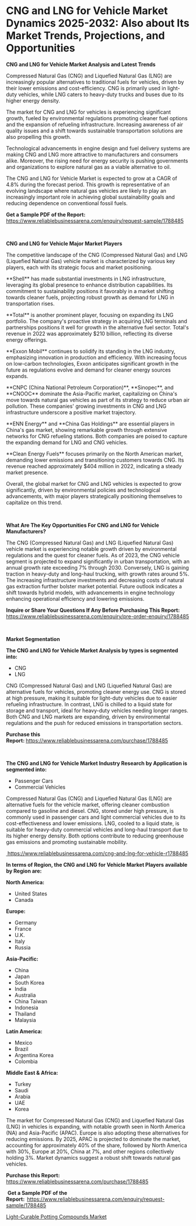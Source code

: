 <p><h1>CNG and LNG for Vehicle Market Dynamics 2025-2032: Also about Its Market Trends, Projections, and Opportunities</h1></p><p><strong>CNG and LNG for Vehicle Market Analysis and Latest Trends</strong></p>
<p><p>Compressed Natural Gas (CNG) and Liquefied Natural Gas (LNG) are increasingly popular alternatives to traditional fuels for vehicles, driven by their lower emissions and cost-efficiency. CNG is primarily used in light-duty vehicles, while LNG caters to heavy-duty trucks and buses due to its higher energy density.</p><p>The market for CNG and LNG for vehicles is experiencing significant growth, fueled by environmental regulations promoting cleaner fuel options and the expansion of refueling infrastructure. Increasing awareness of air quality issues and a shift towards sustainable transportation solutions are also propelling this growth.</p><p>Technological advancements in engine design and fuel delivery systems are making CNG and LNG more attractive to manufacturers and consumers alike. Moreover, the rising need for energy security is pushing governments and organizations to explore natural gas as a viable alternative to oil.</p><p>The CNG and LNG for Vehicle Market is expected to grow at a CAGR of 4.8% during the forecast period. This growth is representative of an evolving landscape where natural gas vehicles are likely to play an increasingly important role in achieving global sustainability goals and reducing dependence on conventional fossil fuels.</p></p>
<p><strong>Get a Sample PDF of the Report:&nbsp;</strong> <a href="https://www.reliablebusinessarena.com/enquiry/request-sample/1788485?utm_campaign=2113&utm_medium=2&utm_source=Github&utm_content=ia&utm_term=02022025&utm_id=cng-and-lng-for-vehicle">https://www.reliablebusinessarena.com/enquiry/request-sample/1788485</a></p>
<p>&nbsp;</p>
<p><strong>CNG and LNG for Vehicle Major Market Players</strong></p>
<p><p>The competitive landscape of the CNG (Compressed Natural Gas) and LNG (Liquefied Natural Gas) vehicle market is characterized by various key players, each with its strategic focus and market positioning.</p><p>**Shell** has made substantial investments in LNG infrastructure, leveraging its global presence to enhance distribution capabilities. Its commitment to sustainability positions it favorably in a market shifting towards cleaner fuels, projecting robust growth as demand for LNG in transportation rises.</p><p>**Total** is another prominent player, focusing on expanding its LNG portfolio. The company's proactive strategy in acquiring LNG terminals and partnerships positions it well for growth in the alternative fuel sector. Total's revenue in 2022 was approximately $210 billion, reflecting its diverse energy offerings.</p><p>**Exxon Mobil** continues to solidify its standing in the LNG industry, emphasizing innovation in production and efficiency. With increasing focus on low-carbon technologies, Exxon anticipates significant growth in the future as regulations evolve and demand for cleaner energy sources expands.</p><p>**CNPC (China National Petroleum Corporation)**, **Sinopec**, and **CNOOC** dominate the Asia-Pacific market, capitalizing on China's move towards natural gas vehicles as part of its strategy to reduce urban air pollution. These companies' growing investments in CNG and LNG infrastructure underscore a positive market trajectory.</p><p>**ENN Energy** and **China Gas Holdings** are essential players in China's gas market, showing remarkable growth through extensive networks for CNG refueling stations. Both companies are poised to capture the expanding demand for LNG and CNG vehicles.</p><p>**Clean Energy Fuels** focuses primarily on the North American market, demanding lower emissions and transitioning customers towards CNG. Its revenue reached approximately $404 million in 2022, indicating a steady market presence.</p><p>Overall, the global market for CNG and LNG vehicles is expected to grow significantly, driven by environmental policies and technological advancements, with major players strategically positioning themselves to capitalize on this trend.</p></p>
<p>&nbsp;</p>
<p><strong>What Are The Key Opportunities For CNG and LNG for Vehicle Manufacturers?</strong></p>
<p><p>The CNG (Compressed Natural Gas) and LNG (Liquefied Natural Gas) vehicle market is experiencing notable growth driven by environmental regulations and the quest for cleaner fuels. As of 2023, the CNG vehicle segment is projected to expand significantly in urban transportation, with an annual growth rate exceeding 7% through 2030. Conversely, LNG is gaining traction in heavy-duty and long-haul trucking, with growth rates around 5%. The increasing infrastructure investments and decreasing costs of natural gas extraction further bolster market potential. Future outlook indicates a shift towards hybrid models, with advancements in engine technology enhancing operational efficiency and lowering emissions.</p></p>
<p><strong>Inquire or Share Your Questions If Any Before Purchasing This Report:</strong> <a href="https://www.reliablebusinessarena.com/enquiry/pre-order-enquiry/1788485?utm_campaign=2113&utm_medium=2&utm_source=Github&utm_content=ia&utm_term=02022025&utm_id=cng-and-lng-for-vehicle">https://www.reliablebusinessarena.com/enquiry/pre-order-enquiry/1788485</a></p>
<p>&nbsp;</p>
<p><strong>Market Segmentation</strong></p>
<p><strong>The CNG and LNG for Vehicle Market Analysis by types is segmented into:</strong></p>
<p><ul><li>CNG</li><li>LNG</li></ul></p>
<p><p>CNG (Compressed Natural Gas) and LNG (Liquefied Natural Gas) are alternative fuels for vehicles, promoting cleaner energy use. CNG is stored at high pressure, making it suitable for light-duty vehicles due to easier refueling infrastructure. In contrast, LNG is chilled to a liquid state for storage and transport, ideal for heavy-duty vehicles needing longer ranges. Both CNG and LNG markets are expanding, driven by environmental regulations and the push for reduced emissions in transportation sectors.</p></p>
<p><strong>Purchase this Report:&nbsp;</strong><a href="https://www.reliablebusinessarena.com/purchase/1788485?utm_campaign=2113&utm_medium=2&utm_source=Github&utm_content=ia&utm_term=02022025&utm_id=cng-and-lng-for-vehicle">https://www.reliablebusinessarena.com/purchase/1788485</a></p>
<p>&nbsp;</p>
<p><strong>The CNG and LNG for Vehicle Market Industry Research by Application is segmented into:</strong></p>
<p><ul><li>Passenger Cars</li><li>Commercial Vehicles</li></ul></p>
<p><p>Compressed Natural Gas (CNG) and Liquefied Natural Gas (LNG) are alternative fuels for the vehicle market, offering cleaner combustion compared to gasoline and diesel. CNG, stored under high pressure, is commonly used in passenger cars and light commercial vehicles due to its cost-effectiveness and lower emissions. LNG, cooled to a liquid state, is suitable for heavy-duty commercial vehicles and long-haul transport due to its higher energy density. Both options contribute to reducing greenhouse gas emissions and promoting sustainable mobility.</p></p>
<p><a href="https://www.reliablebusinessarena.com/cng-and-lng-for-vehicle-r1788485?utm_campaign=2113&utm_medium=2&utm_source=Github&utm_content=ia&utm_term=02022025&utm_id=cng-and-lng-for-vehicle">&nbsp;https://www.reliablebusinessarena.com/cng-and-lng-for-vehicle-r1788485</a></p>
<p><strong>In terms of Region, the CNG and LNG for Vehicle Market Players available by Region are:</strong></p>
<p>
    <p> <strong> North America: </strong>
        <ul>
            <li>United States</li>
            <li>Canada</li>
        </ul>
        </p> 
    <p> <strong> Europe: </strong>
        <ul>
            <li>Germany</li>
            <li>France</li>
            <li>U.K.</li>
            <li>Italy</li>
            <li>Russia</li>
        </ul>
        </p> 
    <p> <strong> Asia-Pacific: </strong>
        <ul>
            <li>China</li>
            <li>Japan</li>
            <li>South Korea</li>
            <li>India</li>
            <li>Australia</li>
            <li>China Taiwan</li>
            <li>Indonesia</li>
            <li>Thailand</li>
            <li>Malaysia</li>
        </ul>
        </p> 
    <p> <strong> Latin America: </strong>
        <ul>
            <li>Mexico</li>
            <li>Brazil</li>
            <li>Argentina Korea</li>
            <li>Colombia</li>
        </ul>
        </p> 
    <p> <strong> Middle East & Africa: </strong>
        <ul>
            <li>Turkey</li>
            <li>Saudi</li>
            <li>Arabia</li>
            <li>UAE</li>
            <li>Korea</li>
        </ul>
    </p>
    </p>
<p><p>The market for Compressed Natural Gas (CNG) and Liquefied Natural Gas (LNG) in vehicles is expanding, with notable growth seen in North America (NA) and Asia-Pacific (APAC). Europe is also adopting these alternatives for reducing emissions. By 2025, APAC is projected to dominate the market, accounting for approximately 40% of the share, followed by North America with 30%, Europe at 20%, China at 7%, and other regions collectively holding 3%. Market dynamics suggest a robust shift towards natural gas vehicles.</p></p>
<p><strong>Purchase this Report: </strong><a href="https://www.reliablebusinessarena.com/purchase/1788485?utm_campaign=2113&utm_medium=2&utm_source=Github&utm_content=ia&utm_term=02022025&utm_id=cng-and-lng-for-vehicle">https://www.reliablebusinessarena.com/purchase/1788485</a></p>
<p>&nbsp;<strong>Get a Sample PDF of the Report:&nbsp;&nbsp;</strong><a href="https://www.reliablebusinessarena.com/enquiry/request-sample/1788485?utm_campaign=2113&utm_medium=2&utm_source=Github&utm_content=ia&utm_term=02022025&utm_id=cng-and-lng-for-vehicle">https://www.reliablebusinessarena.com/enquiry/request-sample/1788485</a></p>
<p><strong></strong></p>
<p><p><a href="https://github.com/mharielmesa/Market-Research-Report-List-5/blob/main/light-curable-potting-compounds-market.md?utm_campaign=2113&utm_medium=2&utm_source=Github&utm_content=ia&utm_term=02022025&utm_id=cng-and-lng-for-vehicle">Light-Curable Potting Compounds Market</a></p></p>